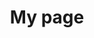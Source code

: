 ---
title: My page
type: landing

sections:
  - block: accomplishments
    content:
      title: 학위
      subtitle: ''
      text: ''
      # Date format: https://wowchemy.com/docs/customization/#date-format
      date_format: 2006년 1월
      # Accomplishments.
      #   Add/remove as many `items` blocks below as you like.
      #   `title`, `organization`, and `date_start` are the required parameters.
      #   Leave other parameters empty if not required.
      #   Begin multi-line descriptions with YAML's `|2-` multi-line prefix.
      items:
        - title: 작물생명과학과 (주전공)
          date_end: ''
          date_start: '2023-03-01'
          description: ''
          icon: jbnu
          organization: 전북대학교
          organization_url: https://www.jbnu.ac.kr/
          url: 'https://crop.jbnu.ac.kr/'
        - title: 컴퓨터인공지능학부 (복수전공)
          date_end: ''
          date_start: '2024-06-01'
          description: ''
          icon: jbnu
          organization: 전북대학교
          organization_url: https://www.jbnu.ac.kr/
          url: ''
      # Choose how many columns the section has. Valid values: '1' or '2'.
      columns: '2'
---